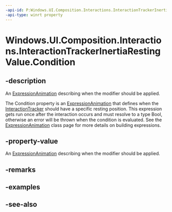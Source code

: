 ```yaml
---
-api-id: P:Windows.UI.Composition.Interactions.InteractionTrackerInertiaRestingValue.Condition
-api-type: winrt property
---
```


<!-- Property syntax
public Windows.UI.Composition.ExpressionAnimation Condition { get;  set; }
-->

# Windows.UI.Composition.Interactions.InteractionTrackerInertiaRestingValue.Condition

## -description
An [ExpressionAnimation](../windows.ui.composition/expressionanimation.md) describing when the modifier should be applied.

The Condition property is an [ExpressionAnimation](../windows.ui.composition/expressionanimation.md) that defines when the [InteractionTracker](interactiontracker.md) should have a specific resting position. This expression gets run once after the interaction occurs and must resolve to a type Bool, otherwise an error will be thrown when the condition is evaluated. See the [ExpressionAnimation](../windows.ui.composition/expressionanimation.md) class page for more details on building expressions.



## -property-value
An [ExpressionAnimation](../windows.ui.composition/expressionanimation.md) describing when the modifier should be applied.

## -remarks

## -examples

## -see-also
